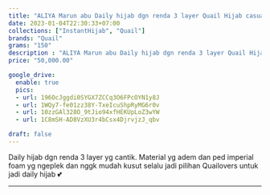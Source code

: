 ```yaml
---
title: "ALIYA Marun abu Daily hijab dgn renda 3 layer Quail Hijab casual bahan jersery"
date: 2023-01-04T22:30:33+07:00
collections: ["InstantHijab", "Quail"]
brands: "Quail"
grams: "150"
description : "ALIYA Marun abu Daily hijab dgn renda 3 layer Quail Hijab casual bahan jersery"
price: "50,000.00"

google_drive:
  enable: true
  pics:
  - url: 196OcJggdi0SYGX7ZCCq3O6FPcOYN1y8J
  - url: 1WQy7-fe01zz38Y-TxeIcuShpRyMG6r0v
  - url: 10zzGAl328O_9tJio94xfHEKUpLoZ3wYW
  - url: 1C8mSH-AD8VzXU3r4bCsx4DjrvjzJ_qbv

draft: false
---
```


Daily hijab dgn renda 3 layer yg cantik. Material yg adem dan ped imperial foam yg ngeplek dan nggk mudah kusut selalu jadi pilihan Quailovers untuk jadi daily hijab 💕

----------    
 

